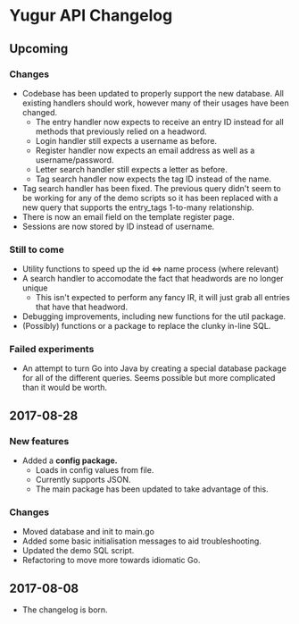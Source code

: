 # Yugur API Changelog

## Upcoming

### Changes
* Codebase has been updated to properly support the new database. All existing handlers should work, however many of their usages have been changed.
	* The entry handler now expects to receive an entry ID instead for all methods that previously relied on a headword.
	* Login handler still expects a username as before.
	* Register handler now expects an email address as well as a username/password.
	* Letter search handler still expects a letter as before.
	* Tag search handler now expects the tag ID instead of the name.
* Tag search handler has been fixed. The previous query didn't seem to be working for any of the demo scripts so it has been replaced with a new query that supports the entry_tags 1-to-many relationship.
* There is now an email field on the template register page.
* Sessions are now stored by ID instead of username.


### Still to come
* Utility functions to speed up the id <=> name process (where relevant)
* A search handler to accomodate the fact that headwords are no longer unique
	* This isn't expected to perform any fancy IR, it will just grab all entries that have that headword.
* Debugging improvements, including new functions for the util package.
* (Possibly) functions or a package to replace the clunky in-line SQL.

### Failed experiments
* An attempt to turn Go into Java by creating a special database package for all of the different queries. Seems possible but more complicated than it would be worth.

## 2017-08-28

### New features

* Added a **config package.**
	* Loads in config values from file.
	* Currently supports JSON.
	* The main package has been updated to take advantage of this.

### Changes
* Moved database and init to main.go
* Added some basic initialisation messages to aid troubleshooting.
* Updated the demo SQL script.
* Refactoring to move more towards idiomatic Go.

## 2017-08-08
* The changelog is born.